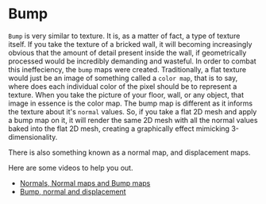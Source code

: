 # Bump

`Bump` is very similar to texture. It is, as a matter of fact, a type of texture itself. If you take the texture of a bricked wall, it will becoming increasingly obvious that the amount of detail present inside the wall, if geometrically processed would be incredibly demanding and wasteful. In order to combat this ineffeciency, the `bump` maps were created. Traditionally, a flat texture would just be an image of something called a `color map`, that is to say, where does each individual color of the pixel should be to represent a texture. When you take the picture of your floor, wall, or any object, that image in essence is the color map. The bump map is different as it informs the texture about it's `normal` values. So, if you take a flat 2D mesh and apply a bump map on it, it will render the same 2D mesh with all the normal values baked into the flat 2D mesh, creating a graphically effect mimicking 3-dimensionality. 

There is also something known as a normal map, and displacement maps.

Here are some videos to help you out.

- [Normals, Normal maps and Bump maps](https://www.youtube.com/watch?v=l5PYyzsZED8)
- [Bump, normal and displacement](https://www.youtube.com/watch?v=43Ilra6fNGc)
